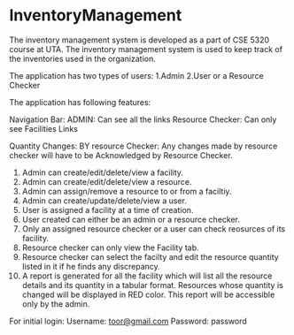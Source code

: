 # InventoryManagement

The inventory management system is developed as a part of CSE 5320 course at UTA.
The inventory management system is used to keep track of the inventories used in the organization.

The application has two types of users:
  1.Admin
  2.User or a Resource Checker
  
The application has following features:

Navigation Bar:
ADMIN: Can see all the links
Resource Checker: Can only see Facilities Links

Quantity Changes:
BY resource Checker: Any changes made by resource checker will have to be Acknowledged by Resource Checker.

  1. Admin can create/edit/delete/view a facility.
  2. Admin can create/edit/delete/view a resource.
  3. Admin can assign/remove a resource to or from a faciltiy.
  4. Admin can create/update/delete/view a user.
  5. User is assigned a facility at a time of creation.
  6. User created can either be an admin or a resource checker.
  7. Only an assigned resource checker or a user can check reosurces of its facility.
  8. Resource checker can only view the Facility tab.
  9. Resource checker can select the facilty and edit the resource quantity listed in it if he finds any discrepancy. 
  9. A report is generated for all the facility which will list all the resource details and its quantity in a tabular format. 
    Resources whose quantity is changed will be displayed in RED color. This report will be accessible only by the admin.
    
    
For initial login:
Username: toor@gmail.com
Password: password
 
  
